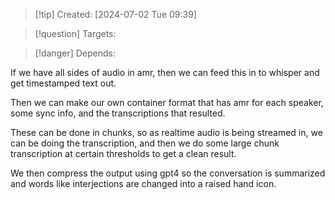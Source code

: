 
>[!tip] Created: [2024-07-02 Tue 09:39]

>[!question] Targets: 

>[!danger] Depends: 

If we have all sides of audio in amr, then we can feed this in to whisper and get timestamped text out.

Then we can make our own container format that has amr for each speaker, some sync info, and the transcriptions that resulted.

These can be done in chunks, so as realtime audio is being streamed in, we can be doing the transcription, and then we do some large chunk transcription at certain thresholds to get a clean result.

We then compress the output using gpt4 so the conversation is summarized and words like interjections are changed into a raised hand icon.